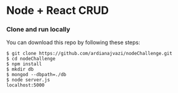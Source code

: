 # Node + React CRUD

### Clone and run locally
You can download this repo by following these steps:
```
$ git clone https://github.com/ardianajvazi/nodeChallenge.git
$ cd nodeChallenge
$ npm install
$ mkdir db
$ mongod --dbpath=./db
$ node server.js
localhost:5000

```
